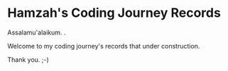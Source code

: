 
# Hamzah's Coding Journey Records

Assalamu'alaikum. .

Welcome to my coding journey's records that under construction.

Thank you. ;-)
